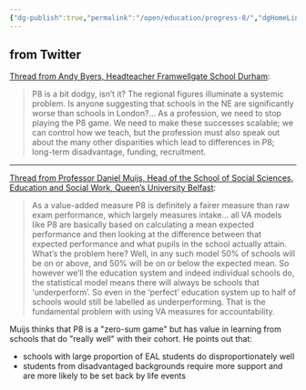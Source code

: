 ```yaml
---
{"dg-publish":true,"permalink":"/open/education/progress-8/","dgHomeLink":true,"dgPassFrontmatter":false,"dgShowBacklinks":false,"dgShowLocalGraph":false,"dgShowInlineTitle":false}
---
```





## from Twitter

[Thread from Andy Byers, Headteacher Framwellgate School Durham](https://twitter.com/framheadteacher/status/1584258411449180160?s=12&t=zQgLn69w7OZvCe-NFPQsDA):

> P8 is a bit dodgy, isn’t it? The regional figures illuminate a systemic problem. Is anyone suggesting that schools in the NE are significantly worse than schools in London?... As a profession, we need to stop playing the P8 game. We need to make these successes scalable; we can control how we teach, but the profession must also speak out about the many other disparities which lead to differences in P8; long-term disadvantage, funding, recruitment.

---

[Thread from Professor Daniel Muijs, Head of the School of Social Sciences, Education and Social Work, Queen’s University Belfast](https://twitter.com/profdanielmuijs/status/1584297130956820481?s=12&t=zQgLn69w7OZvCe-NFPQsDA):

> As a value-added measure P8 is definitely a fairer measure than raw exam performance, which largely measures intake... all VA models like P8 are basically based on calculating a mean expected performance and then looking at the difference between that expected performance and what pupils in the school actually attain. What’s the problem here? Well, in any such model 50% of schools will be on or above, and 50% will be on or below the expected mean. So however we’ll the education system and indeed individual schools do, the statistical model means there will always be schools that ‘underperform’. So even in the ‘perfect’ education system up to half of schools would still be labelled as underperforming. That is the fundamental problem with using VA measures for accountability.

Muijs thinks that P8 is a "zero-sum game" but has value in learning from schools that do "really well" with their cohort. He points out that:
- schools with large proportion of EAL students do disproportionately well
- students from disadvantaged backgrounds require more support and are more likely to be set back by life events




